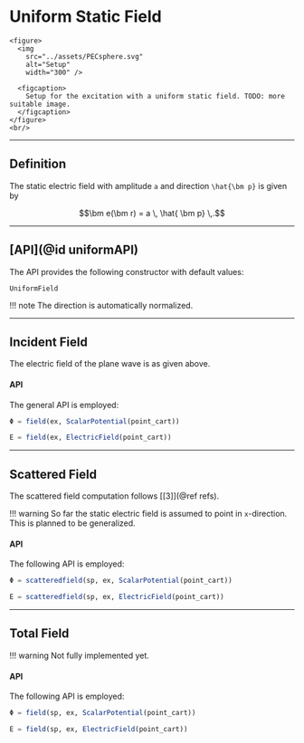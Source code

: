 
# Uniform Static Field

```@raw html
<figure>
  <img
    src="../assets/PECsphere.svg"
    alt="Setup"
    width="300" />

  <figcaption>
    Setup for the excitation with a uniform static field. TODO: more suitable image.
  </figcaption>
</figure>
<br/>
```

---
## Definition

The static electric field with amplitude ``a`` and direction ``\hat{\bm p}`` is given by
```math
\bm e(\bm r) = a \, \hat{ \bm p} \,.
```


---
## [API](@id uniformAPI)

The API provides the following constructor with default values:
```@docs
UniformField
```

!!! note
    The direction is automatically normalized.


---
## Incident Field

The electric field of the plane wave is as given above. 

#### API

The general API is employed:
```julia
Φ = field(ex, ScalarPotential(point_cart))

E = field(ex, ElectricField(point_cart))
```

---
## Scattered Field

The scattered field computation follows [[3]](@ref refs). 

!!! warning
    So far the static electric field is assumed to point in ``x``-direction. This is planned to be generalized.

#### API

The following API is employed:
```julia
Φ = scatteredfield(sp, ex, ScalarPotential(point_cart))

E = scatteredfield(sp, ex, ElectricField(point_cart))
```

---
## Total Field

!!! warning
    Not fully implemented yet.

#### API

The following API is employed:
```julia
Φ = field(sp, ex, ScalarPotential(point_cart))

E = field(sp, ex, ElectricField(point_cart))
```